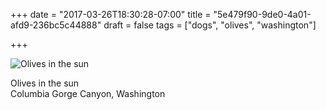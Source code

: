 +++
date = "2017-03-26T18:30:28-07:00"
title = "5e479f90-9de0-4a01-afd9-236bc5c44888"
draft = false
tags = ["dogs", "olives", "washington"]

+++

![Olives in the sun](https://d17enza3bfujl8.cloudfront.net/DSCF6689.jpg)

Olives in the sun<br>
Columbia Gorge Canyon, Washington
